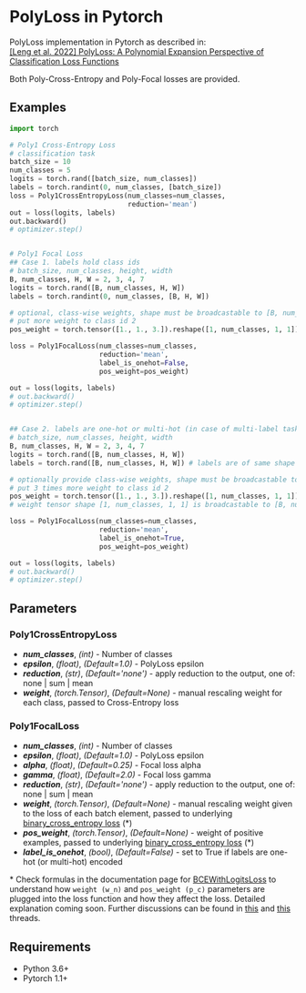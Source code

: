 # PolyLoss in Pytorch

PolyLoss implementation in Pytorch as described in:  
[[Leng et al. 2022] PolyLoss: A Polynomial Expansion Perspective of Classification Loss Functions](https://arxiv.org/abs/2204.12511)

Both Poly-Cross-Entropy and Poly-Focal losses are provided.

## Examples

```python
import torch

# Poly1 Cross-Entropy Loss
# classification task
batch_size = 10
num_classes = 5
logits = torch.rand([batch_size, num_classes])
labels = torch.randint(0, num_classes, [batch_size])
loss = Poly1CrossEntropyLoss(num_classes=num_classes, 
                             reduction='mean')
out = loss(logits, labels)
out.backward()
# optimizer.step()


# Poly1 Focal Loss
## Case 1. labels hold class ids
# batch_size, num_classes, height, width
B, num_classes, H, W = 2, 3, 4, 7
logits = torch.rand([B, num_classes, H, W])
labels = torch.randint(0, num_classes, [B, H, W])

# optional, class-wise weights, shape must be broadcastable to [B, num_classes, H, W]
# put more weight to class id 2
pos_weight = torch.tensor([1., 1., 3.]).reshape([1, num_classes, 1, 1])

loss = Poly1FocalLoss(num_classes=num_classes,
                      reduction='mean',
                      label_is_onehot=False,
                      pos_weight=pos_weight)

out = loss(logits, labels)
# out.backward()
# optimizer.step()


## Case 2. labels are one-hot or multi-hot (in case of multi-label task) encoded
# batch_size, num_classes, height, width
B, num_classes, H, W = 2, 3, 4, 7
logits = torch.rand([B, num_classes, H, W])
labels = torch.rand([B, num_classes, H, W]) # labels are of same shape as logits

# optionally provide class-wise weights, shape must be broadcastable to [B, num_classes, H, W]
# put 3 times more weight to class id 2
pos_weight = torch.tensor([1., 1., 3.]).reshape([1, num_classes, 1, 1])
# weight tensor shape [1, num_classes, 1, 1] is broadcastable to [B, num_classes, H, W]

loss = Poly1FocalLoss(num_classes=num_classes,
                      reduction='mean',
                      label_is_onehot=True,
                      pos_weight=pos_weight)

out = loss(logits, labels)
# out.backward()
# optimizer.step()
```

## Parameters


### Poly1CrossEntropyLoss
* ***num_classes***, *(int)* - Number of classes
* ***epsilon***, *(float)*, *(Default=1.0)* - PolyLoss epsilon
* ***reduction***, *(str)*, *(Default='none')*  - apply reduction to the output, one of: none | sum | mean
* ***weight***, *(torch.Tensor)*, *(Default=None)*  - manual rescaling weight for each class, passed to Cross-Entropy loss

### Poly1FocalLoss
* ***num_classes***, *(int)* - Number of classes
* ***epsilon***, *(float)*, *(Default=1.0)* - PolyLoss epsilon
* ***alpha***, *(float)*, *(Default=0.25)* - Focal loss alpha 
* ***gamma***, *(float)*, *(Default=2.0)* - Focal loss gamma
* ***reduction***, *(str)*, *(Default='none')*  - apply reduction to the output, one of: none | sum | mean
* ***weight***, *(torch.Tensor)*, *(Default=None)*  - manual rescaling weight given to the loss of each batch element, passed to underlying [binary_cross_entropy loss](https://pytorch.org/docs/stable/generated/torch.nn.functional.binary_cross_entropy_with_logits.html) (*)
* ***pos_weight***, *(torch.Tensor)*, *(Default=None)*  - weight of positive examples, passed to underlying [binary_cross_entropy loss](https://pytorch.org/docs/stable/generated/torch.nn.functional.binary_cross_entropy_with_logits.html) (*)
* ***label_is_onehot***, *(bool)*, *(Default=False)*  - set to True if labels are one-hot (or multi-hot) encoded


\* Check formulas in the documentation page for [BCEWithLogitsLoss](https://pytorch.org/docs/stable/generated/torch.nn.BCEWithLogitsLoss.html) to understand how `weight (w_n)` and `pos_weight (p_c)` parameters are plugged into the loss function and how they affect the loss. Detailed explanation coming soon. Further discussions can be found in [this](https://discuss.pytorch.org/t/weight-vs-pos-weight-in-nn-bcewithlogitsloss/114859) and [this](https://discuss.pytorch.org/t/weights-in-bcewithlogitsloss/27452) threads.


## Requirements
* Python 3.6+
* Pytorch 1.1+
